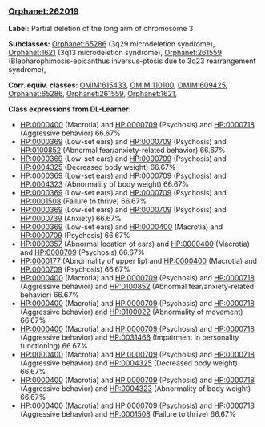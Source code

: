 
### [Orphanet:262019](http://www.orpha.net/ORDO/Orphanet_262019)
**Label:** Partial deletion of the long arm of chromosome 3

**Subclasses:** [Orphanet:65286](http://www.orpha.net/ORDO/Orphanet_65286) (3q29 microdeletion syndrome), [Orphanet:1621](http://www.orpha.net/ORDO/Orphanet_1621) (3q13 microdeletion syndrome), [Orphanet:261559](http://www.orpha.net/ORDO/Orphanet_261559) (Blepharophimosis-epicanthus inversus-ptosis due to 3q23 rearrangement syndrome), 

**Corr. equiv. classes:** [OMIM:615433](http://purl.obolibrary.org/obo/OMIM_615433), [OMIM:110100](http://purl.obolibrary.org/obo/OMIM_110100), [OMIM:609425](http://purl.obolibrary.org/obo/OMIM_609425), [Orphanet:65286](http://www.orpha.net/ORDO/Orphanet_65286), [Orphanet:261559](http://www.orpha.net/ORDO/Orphanet_261559), [Orphanet:1621](http://www.orpha.net/ORDO/Orphanet_1621), 

**Class expressions from DL-Learner:**

- [HP:0000400](http://purl.obolibrary.org/obo/HP_0000400) (Macrotia) and [HP:0000709](http://purl.obolibrary.org/obo/HP_0000709) (Psychosis) and [HP:0000718](http://purl.obolibrary.org/obo/HP_0000718) (Aggressive behavior) 66.67%
- [HP:0000369](http://purl.obolibrary.org/obo/HP_0000369) (Low-set ears) and [HP:0000709](http://purl.obolibrary.org/obo/HP_0000709) (Psychosis) and [HP:0100852](http://purl.obolibrary.org/obo/HP_0100852) (Abnormal fear/anxiety-related behavior) 66.67%
- [HP:0000369](http://purl.obolibrary.org/obo/HP_0000369) (Low-set ears) and [HP:0000709](http://purl.obolibrary.org/obo/HP_0000709) (Psychosis) and [HP:0004325](http://purl.obolibrary.org/obo/HP_0004325) (Decreased body weight) 66.67%
- [HP:0000369](http://purl.obolibrary.org/obo/HP_0000369) (Low-set ears) and [HP:0000709](http://purl.obolibrary.org/obo/HP_0000709) (Psychosis) and [HP:0004323](http://purl.obolibrary.org/obo/HP_0004323) (Abnormality of body weight) 66.67%
- [HP:0000369](http://purl.obolibrary.org/obo/HP_0000369) (Low-set ears) and [HP:0000709](http://purl.obolibrary.org/obo/HP_0000709) (Psychosis) and [HP:0001508](http://purl.obolibrary.org/obo/HP_0001508) (Failure to thrive) 66.67%
- [HP:0000369](http://purl.obolibrary.org/obo/HP_0000369) (Low-set ears) and [HP:0000709](http://purl.obolibrary.org/obo/HP_0000709) (Psychosis) and [HP:0000739](http://purl.obolibrary.org/obo/HP_0000739) (Anxiety) 66.67%
- [HP:0000369](http://purl.obolibrary.org/obo/HP_0000369) (Low-set ears) and [HP:0000400](http://purl.obolibrary.org/obo/HP_0000400) (Macrotia) and [HP:0000709](http://purl.obolibrary.org/obo/HP_0000709) (Psychosis) 66.67%
- [HP:0000357](http://purl.obolibrary.org/obo/HP_0000357) (Abnormal location of ears) and [HP:0000400](http://purl.obolibrary.org/obo/HP_0000400) (Macrotia) and [HP:0000709](http://purl.obolibrary.org/obo/HP_0000709) (Psychosis) 66.67%
- [HP:0000177](http://purl.obolibrary.org/obo/HP_0000177) (Abnormality of upper lip) and [HP:0000400](http://purl.obolibrary.org/obo/HP_0000400) (Macrotia) and [HP:0000709](http://purl.obolibrary.org/obo/HP_0000709) (Psychosis) 66.67%
- [HP:0000400](http://purl.obolibrary.org/obo/HP_0000400) (Macrotia) and [HP:0000709](http://purl.obolibrary.org/obo/HP_0000709) (Psychosis) and [HP:0000718](http://purl.obolibrary.org/obo/HP_0000718) (Aggressive behavior) and [HP:0100852](http://purl.obolibrary.org/obo/HP_0100852) (Abnormal fear/anxiety-related behavior) 66.67%
- [HP:0000400](http://purl.obolibrary.org/obo/HP_0000400) (Macrotia) and [HP:0000709](http://purl.obolibrary.org/obo/HP_0000709) (Psychosis) and [HP:0000718](http://purl.obolibrary.org/obo/HP_0000718) (Aggressive behavior) and [HP:0100022](http://purl.obolibrary.org/obo/HP_0100022) (Abnormality of movement) 66.67%
- [HP:0000400](http://purl.obolibrary.org/obo/HP_0000400) (Macrotia) and [HP:0000709](http://purl.obolibrary.org/obo/HP_0000709) (Psychosis) and [HP:0000718](http://purl.obolibrary.org/obo/HP_0000718) (Aggressive behavior) and [HP:0031466](http://purl.obolibrary.org/obo/HP_0031466) (Impairment in personality functioning) 66.67%
- [HP:0000400](http://purl.obolibrary.org/obo/HP_0000400) (Macrotia) and [HP:0000709](http://purl.obolibrary.org/obo/HP_0000709) (Psychosis) and [HP:0000718](http://purl.obolibrary.org/obo/HP_0000718) (Aggressive behavior) and [HP:0004325](http://purl.obolibrary.org/obo/HP_0004325) (Decreased body weight) 66.67%
- [HP:0000400](http://purl.obolibrary.org/obo/HP_0000400) (Macrotia) and [HP:0000709](http://purl.obolibrary.org/obo/HP_0000709) (Psychosis) and [HP:0000718](http://purl.obolibrary.org/obo/HP_0000718) (Aggressive behavior) and [HP:0004323](http://purl.obolibrary.org/obo/HP_0004323) (Abnormality of body weight) 66.67%
- [HP:0000400](http://purl.obolibrary.org/obo/HP_0000400) (Macrotia) and [HP:0000709](http://purl.obolibrary.org/obo/HP_0000709) (Psychosis) and [HP:0000718](http://purl.obolibrary.org/obo/HP_0000718) (Aggressive behavior) and [HP:0001508](http://purl.obolibrary.org/obo/HP_0001508) (Failure to thrive) 66.67%


